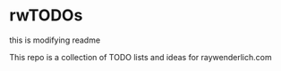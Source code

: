 # rwTODOs
this is modifying readme

This repo is a collection of TODO lists and ideas for raywenderlich.com
